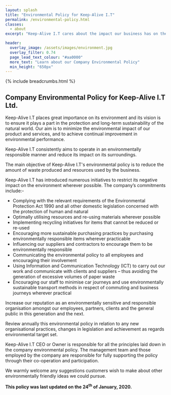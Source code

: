 ```yaml
---
layout: splash
title: "Environmental Policy for Keep-Alive I.T"
permalink: /environmental-policy.html
classes:
  - about
excerpt: "Keep-Alive I.T cares about the impact our business has on the environment. Discover the eco-friendly measures we're taking to reduce our CO<sub>2</sub> emissions, and how we're helping our local community."

header:
  overlay_image: /assets/images/environment.jpg
  overlay_filter: 0.74
  page_lead_text_colour: "#aa0000"
  more_text: "Learn about our Company Environmental Policy"
  min_height: "650px"
---
```



{% include breadcrumbs.html %}

## <i class="fas fa-leaf page-title-icon" aria-hidden="true"></i> Company Environmental Policy for Keep-Alive I.T Ltd.
Keep-Alive I.T places great importance on its environment and its vision is to ensure it plays a part in the protection and long-term sustainability of the natural world. 
Our aim is to minimize the environmental impact of our product and services, and to achieve continual improvement in environmental performance.  

Keep-Alive I.T consistently aims to operate in an environmentally responsible manner and reduce its impact on its surroundings.

The main objective of Keep-Alive I.T's environmental policy is to reduce the amount of waste produced and resources used by the business. 

Keep-Alive I.T has introduced numerous initiatives to restrict its negative impact on the environment wherever possible.  The company’s commitments include:-
- Complying with the relevant requirements of the Environmental Protection Act 1990 and all other domestic legislation concerned with the protection of human and natural 
- Optimally utilising  resources and re-using materials wherever possible
- Implementing recycling initiatives  for items that cannot be reduced or re-used
- Encouraging more sustainable purchasing practices by purchasing environmentally responsible items wherever practicable 
- Influencing our suppliers and contractors to encourage them to be environmentally responsible 
- Communicating the environmental  policy to all employees  and encouraging their involvement
- Using Information and Communication Technology (ICT) to carry out our work and communicate with clients and suppliers – thus avoiding the generation of excessive volumes of paper waste 
- Encouraging our staff to minimise car journeys and use environmentally sustainable transport methods in respect of commuting and business journeys wherever practical 

Increase our reputation as an environmentally sensitive and responsible organisation amongst our employees, partners, clients and the general public in this generation and the next. 

Review annually this environmental policy in relation to any new organisational practices, changes in legislation and achievement as regards environmental target set.  



Keep-Alive I.T CEO or Owner is responsible for all the principles laid down in the company environmental policy.  The management team and those employed by the company are responsible for fully supporting the policy through their co-operation and participation.  

We warmly welcome any suggestions customers wish to make about other environmentally friendly ideas we could pursue.

<p><strong>This policy was last updated on the 24<sup>th</sup> of January, 2020.</strong></p>

